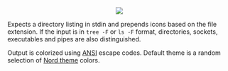 <center><a><img src="https://i.imgur.com/d8WC0UQ.png"></a></center>

Expects a directory listing in stdin and prepends icons based on the file extension. If the input is in `tree -F` or `ls -F` format, directories, sockets, executables and pipes are also distinguished.

Output is colorized using [ANSI](https://en.wikipedia.org/wiki/ANSI_escape_code#Colors) escape codes. Default theme is a random selection of [Nord theme](https://www.nordtheme.com/) colors.
